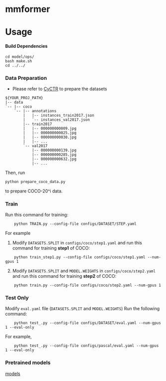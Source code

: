 # mmformer


# Usage



#### Build Dependencies
```
cd model/ops/
bash make.sh
cd ../../
```

### Data Preparation

+ Please refer to [CyCTR](https://github.com/YanFangCS/CyCTR-Pytorch) to prepare the datasets 
```
${YOUR_PROJ_PATH}
|-- data
`-- |-- coco
    `-- |-- annotations
        |   |-- instances_train2017.json
        |   `-- instances_val2017.json
        |-- train2017
        |   |-- 000000000009.jpg
        |   |-- 000000000025.jpg
        |   |-- 000000000030.jpg
        |   |-- ... 
        `-- val2017
            |-- 000000000139.jpg
            |-- 000000000285.jpg
            |-- 000000000632.jpg
            |-- ... 
```

Then, run  
```
python prepare_coco_data.py
```
to prepare COCO-20^i data.

### Train
Run this command for training:
```
    python TRAIN.py --config-file configs/DATASET/STEP.yaml
```
For example
1. Modify `DATASETS.SPLIT` in `configs/coco/step1.yaml` and run this command for training **step1** of COCO: 
```
    python train_step1.py --config-file configs/coco/step1.yaml --num-gpus 1
```

2. Modify `DATASETS.SPLIT` and `MODEL.WEIGHTS` in `configs/coco/step2.yaml` and run this command for training **step2** of COCO: 
```
    python train.py --config-file configs/coco/step2.yaml --num-gpus 1
```



### Test Only
Modify `eval.yaml` file (`DATASETS.SPLIT` and `MODEL.WEIGHTS`)
Run the following command: 
```
    python test_.py --config-file configs/DATASET/eval.yaml --num-gpus 1 --eval-only
```

For example, 
```
    python test_.py --config-file configs/pascal/eval.yaml --num-gpus 1 --eval-only
```

### Pretrained models
[models]()

